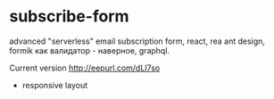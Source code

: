 # subscribe-form

advanced "serverless" email subscription form, react, rea ant design, formik как валидатор - наверное, graphql.

Current version http://eepurl.com/dLI7so

+ responsive layout
